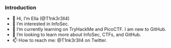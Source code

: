 ### Introduction
- 👋 Hi, I’m Ella (@T1nk3r3ll4)
- 👀 I’m interested in InfoSec.
- 🌱 I’m currently learning on TryHackMe and PicoCTF. I am new to GitHub.
- 💞️ I’m looking to learn more about InfoSec, CTFs, and GitHub.
- 📫 How to reach me: @T1nk3r3ll4 on Twitter.
